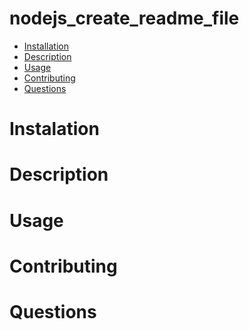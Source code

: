 # nodejs_create_readme_file


<!--ts-->
   * [Installation](#installation)
   * [Description](#description)
   * [Usage](#usage)
   * [Contributing](#contributing)
   * [Questions](#questions)
<!--te-->

Instalation
=====

Description
=====

Usage
=====

Contributing
=====

Questions
=====
